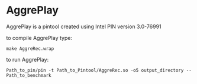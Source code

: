 # AggrePlay
AggrePlay is a pintool created using Intel PIN version 3.0-76991

to compile AggrePlay type:

    make AggreRec.wrap

to run AggrePlay:

    Path_to_pin/pin -t Path_to_Pintool/AggreRec.so -o5 output_directory -- Path_to_benchmark
